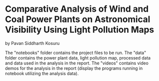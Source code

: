 # Comparative Analysis of Wind and Coal Power Plants on Astronomical Visibility Using Light Pollution Maps
by Pavan Siddharth Kosuru

The "notebooks" folder contains the project files to be run.
The "data" folder contains the power plant data, light pollution map, processed data and data used in the analysis in the report.
The "videos" contains video demos for the analysis in the report (display the programs running in notebook utilizing the analysis data).

